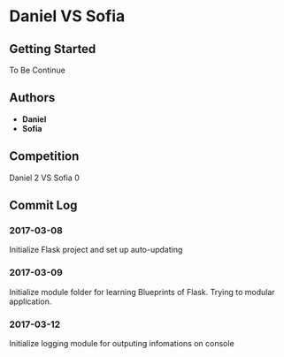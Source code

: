 # Daniel VS Sofia

## Getting Started
To Be Continue

## Authors

* **Daniel**
* **Sofia**

## Competition
Daniel 2 VS Sofia 0

## Commit Log
### 2017-03-08
Initialize Flask project and set up auto-updating
### 2017-03-09
Initialize module folder for learning Blueprints of Flask. Trying to modular application.
### 2017-03-12
Initialize logging module for outputing infomations on console
